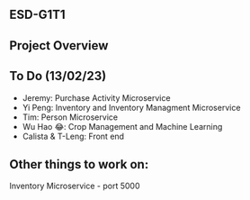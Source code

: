 ## ESD-G1T1

## Project Overview

## To Do (13/02/23)
- Jeremy:
Purchase Activity Microservice
- Yi Peng:
Inventory and Inventory Managment Microservice
- Tim:
Person Microservice
- Wu Hao 😂:
Crop Management and Machine Learning
- Calista & T-Leng:
Front end

## Other things to work on:
Inventory Microservice - port 5000
